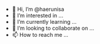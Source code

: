 - 👋 Hi, I’m @haerunisa
- 👀 I’m interested in ...
- 🌱 I’m currently learning ...
- 💞️ I’m looking to collaborate on ...
- 📫 How to reach me ...

<!---
haerunisa/haerunisa is a ✨ special ✨ repository because its `README.md` (this file) appears on your GitHub profile.
You can click the Preview link to take a look at your changes.
--->
